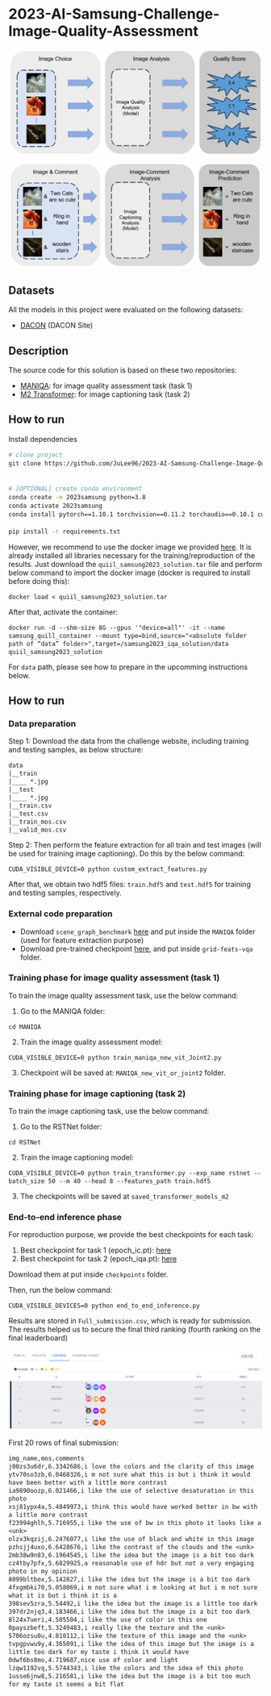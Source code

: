 # 2023-AI-Samsung-Challenge-Image-Quality-Assessment

![image](iqa.png)

![image](ic.png)

## Datasets

All the models in this project were evaluated on the following datasets:

- [DACON](https://dacon.io/competitions/official/236134/data) (DACON Site)

## Description

The source code for this solution is based on these two repositories:
- [MANIQA](https://github.com/IIGROUP/MANIQA): for image quality assessment task (task 1)
- [M2 Transformer](https://github.com/aimagelab/meshed-memory-transformer): for image captioning task (task 2)

## How to run

Install dependencies

```bash
# clone project
git clone https://github.com/JuLee96/2023-AI-Samsung-Challenge-Image-Quality-Assessment.git


# [OPTIONAL] create conda environment
conda create -n 2023samsung python=3.8
conda activate 2023samsung
conda install pytorch==1.10.1 torchvision==0.11.2 torchaudio==0.10.1 cudatoolkit=11.3 -c pytorch -c conda-forge

pip install -r requirements.txt
```

However, we recommend to use the docker image we provided [here](https://drive.google.com/file/d/1DD8DMOIm-SiVcuparVPb5Hy_3QD3dKPW/view?usp=drive_link). It is already installed all libraries necessary for the training/reproduction of the results. Just download the `quiil_samsung2023_solution.tar` file and perform below command to import the docker image (docker is required to install before doing this):

```
docker load < quiil_samsung2023_solution.tar
```

After that, activate the container:
```
docker run -d --shm-size 8G --gpus '"device=all"' -it --name samsung_quill_container --mount type=bind,source="<absolute folder path of “data” folder>",target=/samsung2023_iqa_solution/data quiil_samsung2023_solution
```

For `data` path, please see how to prepare in the upcomming instructions below.

## How to run

### Data preparation

Step 1: Download the data from the challenge website, including training and testing samples, as below structure:

```
data
|__train
|____ *.jpg
|__test
|____ *.jpg
|__train.csv
|__test.csv
|__train_mos.csv
|__valid_mos.csv
```
Step 2: Then perform the feature extraction for all train and test images (will be used for training image captioning). Do this by the below command:

```
CUDA_VISIBLE_DEVICE=0 python custom_extract_features.py
```

After that, we obtain two hdf5 files: `train.hdf5` and `test.hdf5` for training and testing samples, respectively.

### External code preparation

* Download `scene_graph_benchmark` [here](https://drive.google.com/file/d/16kjIOgBg9cwpF8ay9-g1tdpBOxYleBTR/view?usp=sharing) and put inside the `MANIQA` folder (used for feature extraction purpose)
* Download pre-trained checkpoint [here](https://drive.google.com/file/d/16kjIOgBg9cwpF8ay9-g1tdpBOxYleBTR/view?usp=sharing), and put inside `grid-feats-vqa` folder.

### Training phase for image quality assessment (task 1)

To train the image quality assessment task, use the below command:

1. Go to the MANIQA folder:

```
cd MANIQA
```

2. Train the image quality assessment model:

```
CUDA_VISIBLE_DEVICE=0 python train_maniqa_new_vit_Joint2.py
```

3. Checkpoint will be saved at: `MANIQA_new_vit_or_joint2` folder.

### Training phase for image captioning (task 2)

To train the image captioning task, use the below command:

1. Go to the RSTNet folder:

```
cd RSTNet
```

2. Train the image captioning model:

```
CUDA_VISIBLE_DEVICE=0 python train_transformer.py --exp_name rstnet --batch_size 50 --m 40 --head 8 --features_path train.hdf5
```

3. The checkpoints will be saved at `saved_transformer_models_m2`

### End-to-end inference phase

For reproduction purpose, we provide the best checkpoints for each task:

1. Best checkpoint for task 1 (epoch_ic.pt): [here]()
2. Best checkpoint for task 2 (epoch_iqa.pt): [here]()

Download them at put inside `checkpoints` folder.

Then, run the below command:

```
CUDA_VISIBLE_DEVICES=0 python end_to_end_inference.py
```

Results are stored in `Full_submission.csv`, which is ready for submission. The results helped us to secure the final third ranking (fourth ranking on the final leaderboard)

![image](leaderboard.png)

First 20 rows of final submission:

```
img_name,mos,comments
j00zs3u6dr,6.3342686,i love the colors and the clarity of this image
ytv70so3zb,6.0468326,i m not sure what this is but i think it would have been better with a little more contrast
ia9890oozp,6.021466,i like the use of selective desaturation in this photo
xsj81ypx4a,5.4849973,i think this would have worked better in bw with a little more contrast
f23994ghlh,5.716955,i like the use of bw in this photo it looks like a <unk>
olzx3kqzij,6.2476077,i like the use of black and white in this image
pzhsjj4uxo,6.6428676,i like the contrast of the clouds and the <unk>
2mb38w9n83,6.1964545,i like the idea but the image is a bit too dark
cz4tby7pfx,5.6829925,a reasonable use of hdr but not a very engaging photo in my opinion
8099bltbox,5.142827,i like the idea but the image is a bit too dark
4fxgmbki70,5.058069,i m not sure what i m looking at but i m not sure what it is but i think it is a
398sev5zra,5.54492,i like the idea but the image is a little too dark
397dr2njq3,4.183466,i like the idea but the image is a bit too dark
8l24x7ueri,4.505504,i like the use of color in this one
0payszbeft,5.3249483,i really like the texture and the <unk>
5706ozsu0u,4.810112,i like the texture of this image and the <unk>
tvpgpvwu9y,4.365091,i like the idea of this image but the image is a little too dark for my taste i think it would have
0dwf6bs8mo,4.719687,nice use of color and light
lzqw1192vq,5.5744343,i like the colors and the idea of this photo
1usse6jnw8,5.216581,i like the idea but the image is a bit too much for my taste it seems a bit flat
```
